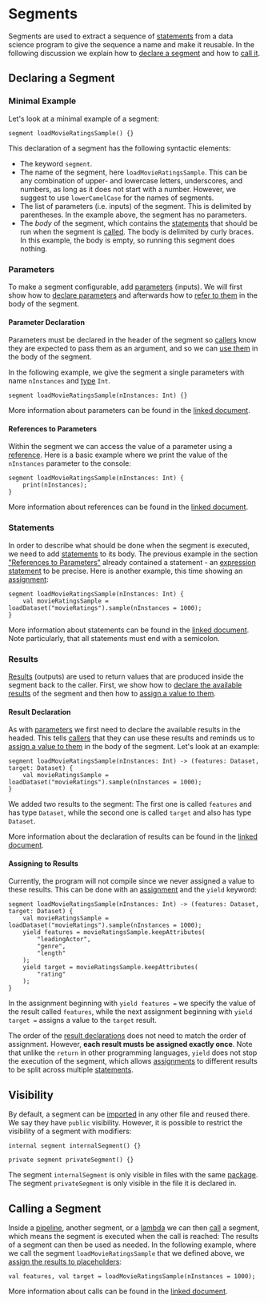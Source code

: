 # Segments

Segments are used to extract a sequence of [statements][statements] from a data science program to give the sequence a name and make it reusable. In the following discussion we explain how to [declare a segment](#declaring-a-segment) and how to [call it](#calling-a-segment).

## Declaring a Segment

### Minimal Example

Let's look at a minimal example of a segment:

```sds
segment loadMovieRatingsSample() {}
```

This declaration of a segment has the following syntactic elements:

- The keyword `segment`.
- The name of the segment, here `loadMovieRatingsSample`. This can be any combination of upper- and lowercase letters, underscores, and numbers, as long as it does not start with a number. However, we suggest to use `lowerCamelCase` for the names of segments.
- The list of parameters (i.e. inputs) of the segment. This is delimited by parentheses. In the example above, the segment has no parameters.
- The _body_ of the segment, which contains the [statements][statements] that should be run when the segment is [called](#calling-a-segment). The body is delimited by curly braces. In this example, the body is empty, so running this segment does nothing.

### Parameters

To make a segment configurable, add [parameters][parameters] (inputs). We will first show how to [declare parameters](#parameter-declaration) and afterwards how to [refer to them](#references-to-parameters) in the body of the segment.

#### Parameter Declaration

Parameters must be declared in the header of the segment so [callers](#calling-a-segment) know they are expected to pass them as an argument, and so we can [use them](#references-to-parameters) in the body of the segment.

In the following example, we give the segment a single parameters with name `nInstances` and [type][types] `Int`.

```sds
segment loadMovieRatingsSample(nInstances: Int) {}
```

More information about parameters can be found in the [linked document][parameters].

#### References to Parameters

Within the segment we can access the value of a parameter using a [reference][references]. Here is a basic example where we print the value of the `nInstances` parameter to the console:

```sds
segment loadMovieRatingsSample(nInstances: Int) {
    print(nInstances);
}
```

More information about references can be found in the [linked document][references].

### Statements

In order to describe what should be done when the segment is executed, we need to add [statements][statements] to its body. The previous example in the section ["References to Parameters"](#references-to-parameters) already contained a statement - an [expression statement][expression-statements] to be precise. Here is another example, this time showing an [assignment][assignments]:

```sds
segment loadMovieRatingsSample(nInstances: Int) {
    val movieRatingsSample = loadDataset("movieRatings").sample(nInstances = 1000);
}
```

More information about statements can be found in the [linked document][statements]. Note particularly, that all statements must end with a semicolon.

### Results

[Results][results] (outputs) are used to return values that are produced inside the segment back to the caller. First, we show how to [declare the available results](#result-declaration) of the segment and then how to [assign a value to them](#assigning-to-results).

#### Result Declaration

As with [parameters](#parameters) we first need to declare the available results in the headed. This tells [callers](#calling-a-segment) that they can use these results and reminds us to [assign a value to them](#assigning-to-results) in the body of the segment. Let's look at an example:

```sds
segment loadMovieRatingsSample(nInstances: Int) -> (features: Dataset, target: Dataset) {
    val movieRatingsSample = loadDataset("movieRatings").sample(nInstances = 1000);
}
```

We added two results to the segment: The first one is called `features` and has type `Dataset`, while the second one is called `target` and also has type `Dataset`.

More information about the declaration of results can be found in the [linked document][results].

#### Assigning to Results

Currently, the program will not compile since we never assigned a value to these results. This can be done with an [assignment][assignments] and the `yield` keyword:

```sds
segment loadMovieRatingsSample(nInstances: Int) -> (features: Dataset, target: Dataset) {
    val movieRatingsSample = loadDataset("movieRatings").sample(nInstances = 1000);
    yield features = movieRatingsSample.keepAttributes(
        "leadingActor",
        "genre",
        "length"
    );
    yield target = movieRatingsSample.keepAttributes(
        "rating"
    );
}
```

In the assignment beginning with `yield features =` we specify the value of the result called `features`, while the next assignment beginning with `yield target =` assigns a value to the `target` result.

The order of the [result declarations](#result-declaration) does not need to match the order of assignment. However, **each result musts be assigned exactly once**. Note that unlike the `return` in other programming languages, `yield` does not stop the execution of the segment, which allows [assignments][assignments] to different results to be split across multiple [statements][statements].

## Visibility

By default, a segment can be [imported][imports] in any other file and reused there. We say they have `public` visibility. However, it is possible to restrict the visibility of a segment with modifiers:

```sds
internal segment internalSegment() {}

private segment privateSegment() {}
```

The segment `internalSegment` is only visible in files with the same [package][packages]. The segment `privateSegment` is only visible in the file it is declared in.

## Calling a Segment

Inside a [pipeline][pipelines], another segment, or a [lambda][lambdas] we can then [call][calls] a segment, which means the segment is executed when the call is reached: The results of a segment can then be used as needed. In the following example, where we call the segment `loadMovieRatingsSample` that we defined above, we [assign the results to placeholders][assignments-to-placeholders]:

```sds
val features, val target = loadMovieRatingsSample(nInstances = 1000);
```

More information about calls can be found in the [linked document][calls].

[imports]: ../common/imports.md
[parameters]: ../common/parameters.md
[results]: ../common/results.md
[types]: ../common/types.md
[packages]: ../common/packages.md
[statements]: statements.md
[assignments]: statements.md#assignments
[assignments-to-placeholders]: statements.md#assigning-placeholders
[expression-statements]: statements.md#expression-statements
[calls]: expressions.md#calls
[lambdas]: expressions.md#lambdas
[references]: expressions.md#references
[pipelines]: pipelines.md
